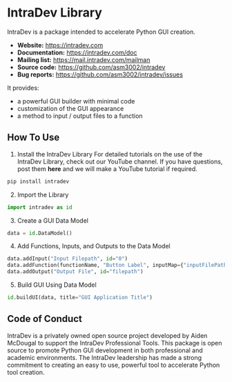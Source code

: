 # IntraDev Library

IntraDev is a package intended to accelerate Python GUI creation.

- **Website:** https://intradev.com
- **Documentation:** https://intradev.com/doc
- **Mailing list:** https://mail.intradev.com/mailman
- **Source code:** https://github.com/asm3002/intradev
- **Bug reports:** https://github.com/asm3002/intradev/issues

It provides:

- a powerful GUI builder with minimal code
- customization of the GUI appearance
- a method to input / output files to a function

How To Use
----------------------
1. Install the IntraDev Library
For detailed tutorials on the use of the IntraDev Library, check out our YouTube channel.
If you have questions, post them **here** and we will make a YouTube tutorial if required.

```bash
pip install intradev
```
2. Import the Library
```python
import intradev as id
```
3. Create a GUI Data Model
```python
data = id.DataModel()
```
4. Add Functions, Inputs, and Outputs to the Data Model
```python
data.addInput("Input Filepath", id="0")
data.addFunction(functionName, "Button Label", inputMap={"inputFilePath": "0"})
data.addOutput("Output File", id="filepath")
```
5. Build GUI Using Data Model
```python
id.buildUI(data, title="GUI Application Title")
```

Code of Conduct
----------------------

IntraDev is a privately owned open source project developed by Aiden McDougal to support
the IntraDev Professional Tools. This package is open source to promote Python GUI development
in both professional and academic environments. The IntraDev leadership has made a strong
commitment to creating an easy to use, powerful tool to accelerate Python tool creation. 

